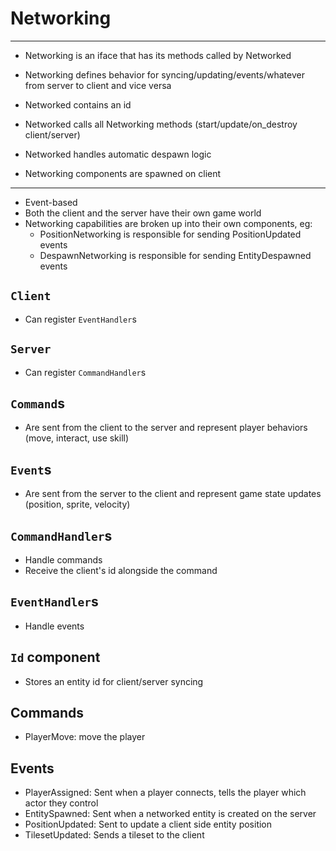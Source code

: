# Networking

---
- Networking is an iface that has its methods called by Networked
- Networking defines behavior for syncing/updating/events/whatever from server to client and vice versa
- Networked contains an id
- Networked calls all Networking methods (start/update/on_destroy client/server)
- Networked handles automatic despawn logic

- Networking components are spawned on client
---

* Event-based
* Both the client and the server have their own game world
* Networking capabilities are broken up into their own components, eg:
  * PositionNetworking is responsible for sending PositionUpdated events
  * DespawnNetworking is responsible for sending EntityDespawned events

## `Client`
* Can register `EventHandler`s

## `Server`
* Can register `CommandHandler`s

## `Command`s
* Are sent from the client to the server and represent player behaviors (move, interact, use skill)

## `Event`s
* Are sent from the server to the client and represent game state updates (position, sprite, velocity)

## `CommandHandler`s
* Handle commands
* Receive the client's id alongside the command

## `EventHandler`s
* Handle events

## `Id` component
* Stores an entity id for client/server syncing

## Commands
* PlayerMove: move the player

## Events
* PlayerAssigned: Sent when a player connects, tells the player which actor they control
* EntitySpawned: Sent when a networked entity is created on the server
* PositionUpdated: Sent to update a client side entity position
* TilesetUpdated: Sends a tileset to the client
